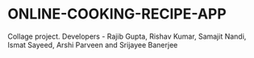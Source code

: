 # ONLINE-COOKING-RECIPE-APP
Collage project.
Developers - Rajib Gupta, Rishav Kumar, Samajit Nandi, Ismat Sayeed, Arshi Parveen and Srijayee Banerjee
